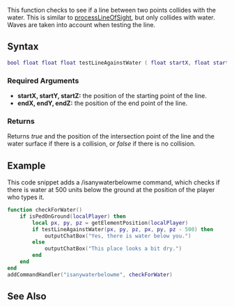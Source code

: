 This function checks to see if a line between two points collides with the water. This is similar to [processLineOfSight](/docs/processlineofsight.md "wikilink"), but only collides with water. Waves are taken into account when testing the line.

Syntax
------

``` lua
bool float float float testLineAgainstWater ( float startX, float startY, float startZ, float endX, float endY, float endZ )
```

### Required Arguments

-   **startX, startY, startZ:** the position of the starting point of the line.
-   **endX, endY, endZ:** the position of the end point of the line.

### Returns

Returns *true* and the position of the intersection point of the line and the water surface if there is a collision, or *false* if there is no collision.

Example
-------

This code snippet adds a /isanywaterbelowme command, which checks if there is water at 500 units below the ground at the position of the player who types it.

``` lua
function checkForWater()
    if isPedOnGround(localPlayer) then
        local px, py, pz = getElementPosition(localPlayer)
        if testLineAgainstWater(px, py, pz, px, py, pz - 500) then
            outputChatBox("Yes, there is water below you.")
        else
            outputChatBox("This place looks a bit dry.")
        end
    end
end
addCommandHandler("isanywaterbelowme", checkForWater)
```

See Also
--------
